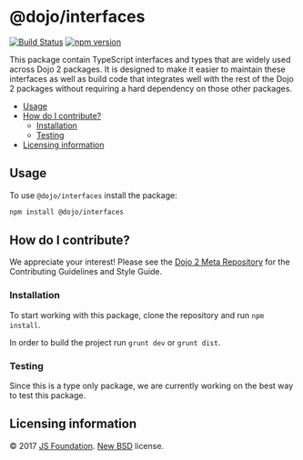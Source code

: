 # @dojo/interfaces

[![Build Status](https://travis-ci.org/dojo/interfaces.svg?branch=master)](https://travis-ci.org/dojo/interfaces)
[![npm version](https://badge.fury.io/js/%40dojo%2Finterfaces.svg)](https://badge.fury.io/js/%40dojo%2Finterfaces)

<!--
[![codecov](https://codecov.io/gh/dojo/interfaces/branch/master/graph/badge.svg)](https://codecov.io/gh/dojo/interfaces)
[![npm version](https://badge.fury.io/js/@dojo/interfaces.svg)](http://badge.fury.io/js/@dojo/interfaces)
-->

This package contain TypeScript interfaces and types that are widely used across Dojo 2 packages.  It is designed to make it
easier to maintain these interfaces as well as build code that integrates well with the rest of the Dojo 2 packages without
requiring a hard dependency on those other packages.

- [Usage](#usage)
- [How do I contribute?](#how-do-I-contribute?)
  - [Installation](#installation)
  - [Testing](#testing)
- [Licensing information](#licensing-information)

## Usage

To use `@dojo/interfaces` install the package:

```bash
npm install @dojo/interfaces
```

## How do I contribute?

We appreciate your interest!  Please see the [Dojo 2 Meta Repository](https://github.com/dojo/meta#readme) for the
Contributing Guidelines and Style Guide.

### Installation

To start working with this package, clone the repository and run `npm install`.

In order to build the project run `grunt dev` or `grunt dist`.

### Testing

Since this is a type only package, we are currently working on the best way to test this package.

## Licensing information

© 2017 [JS Foundation](https://js.foundation/). [New BSD](http://opensource.org/licenses/BSD-3-Clause) license.
